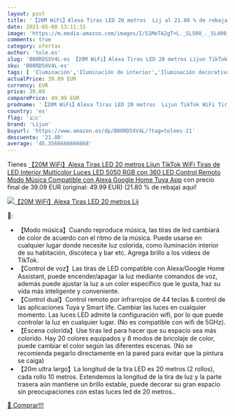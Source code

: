 ```yaml
---
layout: post
title: '【20M WiFi】Alexa Tiras LED 20 metros  Lij al 21.80 % de rebaja'
date: 2021-05-08 13:11:33
image: 'https://m.media-amazon.com/images/I/51MeTA2gT+L._SL500_._SL400_.jpg'
comments: true
category: ofertas
author: 'tole.es'
slug: 'B08RD5XV4L-es 【20M WiFi】Alexa Tiras LED 20 metros Lijun TikTok WiFi...'
sku: 'B08RD5XV4L-es'
tags: [ 'Iluminación','Iluminación de interior','Iluminación decorativa y para usos específicos de interior','Tiras LED de interior','alexa','google','home','lijun', ]
actualPrice: 39.09 EUR
currency: EUR
price: 39.09
comparePrice: 49.99 EUR
prodname: '【20M WiFi】Alexa Tiras LED 20 metros  Lijun TikTok WiFi Tiras de LED Interior Multicolor Luces LED 5050 RGB con 360 LED Control Remoto  Modo Música Compatible con Alexa  Google Home  Tuya App'
country: 'es'
flag: '🇪🇸'
brand: 'Lijun'
buyurl: 'https://www.amazon.es/dp/B08RD5XV4L/?tag=tolees-21'
descuento: '21.80'
average: '45.3566666666668'
---
```


Tienes [【20M WiFi】Alexa Tiras LED 20 metros  Lijun TikTok WiFi Tiras de LED Interior Multicolor Luces LED 5050 RGB con 360 LED Control Remoto  Modo Música Compatible con Alexa  Google Home  Tuya App](https://www.amazon.es/dp/B08RD5XV4L/?tag=tolees-21) con precio final de  39.09 EUR (original: 49.99 EUR) (21.80 %  de rebaja) aqui!

[![【20M WiFi】Alexa Tiras LED 20 metros  Lij](https://m.media-amazon.com/images/I/51MeTA2gT+L._SL500_._SL400_.jpg)](https://www.amazon.es/dp/B08RD5XV4L/?tag=tolees-21)

🔎:

- 【Modo música】Cuando reproduce música, las tiras de led cambiará de color de acuerdo con el ritmo de la música. Puede usarse en cualquier lugar donde necesite luz colorida, como iluminación interior de su habitación, discoteca y bar etc. Agrega brillo a los videos de TikTok.
- 【Control de voz】Las tiras de LED compatible con Alexa/Google Home Assistant, puede encender/apagar la luz mediante comandos de voz, además puede ajustar la luz a un color específico que le gusta, haz su vida más inteligente y conveniente.
- 【Control dual】Control remoto por infrarrojos de 44 teclas & control de las aplicaciones Tuya y Smart life. Cambiar las luces en cualquier momento. Las luces LED admite la configuración wifi, por lo que puede controlar la luz en cualquier lugar. (No es compatible con wifi de 5GHz).
- 【Escena colorida】Use tiras led para hacer que su espacio sea más colorido. Hay 20 colores equipados y 8 modos de bricolaje de color, puede cambiar el color según las diferentes escenas. (No se recomienda pegarlo directamente en la pared para evitar que la pintura se caiga)
- 【20m ultra largo】La longitud de la tira LED es 20 metros (2 rollos), cada rollo 10 metros. Extendemos la longitud de la tira de luz y la parte trasera aún mantiene un brillo estable, puede decorar su gran espacio sin preocupaciones con estas luces led de 20 metros..

[🛒 Comprar!!!](https://www.amazon.es/dp/B08RD5XV4L/?tag=tolees-21)
